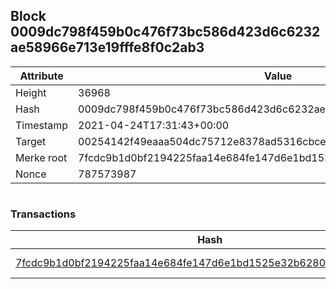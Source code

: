 ## Block 0009dc798f459b0c476f73bc586d423d6c6232ae58966e713e19fffe8f0c2ab3

Attribute | Value
--- | ---
Height | 36968
Hash | 0009dc798f459b0c476f73bc586d423d6c6232ae58966e713e19fffe8f0c2ab3
Timestamp | 2021-04-24T17:31:43+00:00
Target | 00254142f49eaaa504dc75712e8378ad5316cbcead634704b3734b6271167cc4
Merke root | 7fcdc9b1d0bf2194225faa14e684fe147d6e1bd1525e32b6280476928e9aebf5
Nonce | 787573987

```

```

### Transactions

Hash | Amount
--- | ---
[7fcdc9b1d0bf2194225faa14e684fe147d6e1bd1525e32b6280476928e9aebf5](7fcdc9b1d0bf2194225faa14e684fe147d6e1bd1525e32b6280476928e9aebf5.md) | 10.00000000 SKEPTI 
